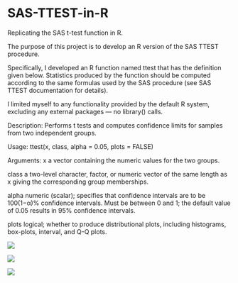 # SAS-TTEST-in-R
 Replicating the SAS t-test function in R.

The purpose of this project is to develop an R version of the SAS TTEST procedure.

Specifically, I developed an R function named ttest that has the definition given below.
Statistics produced by the function should be computed according to the same formulas used by the SAS procedure (see SAS TTEST documentation for details).

I limited myself to any functionality provided by the default R system, excluding any external packages —
no library() calls.


Description:
Performs t tests and computes confidence limits for samples from two independent groups.

Usage:
ttest(x, class, alpha = 0.05, plots = FALSE)

Arguments:
x a vector containing the numeric values for the two groups.

class a two-level character, factor, or numeric vector of the same length as x giving the corresponding
group memberships.

alpha numeric (scalar); specifies that confidence intervals are to be 100(1−α)% confidence intervals.
Must be between 0 and 1; the default value of 0.05 results in 95% confidence intervals.

plots logical; whether to produce distributional plots, including histograms, box-plots, interval, and
Q-Q plots.

![](https://github.com/MichaelJamesHart/SAS-TTEST-in-R/tree/main/Output-Images/numerical-output.PNG)

![](https://github.com/MichaelJamesHart/SAS-TTEST-in-R/tree/main/Output-Images/bar-charts-and-box-plots.PNG)

![](https://github.com/MichaelJamesHart/SAS-TTEST-in-R/tree/main/Output-Images/q-q-plots.PNG)
